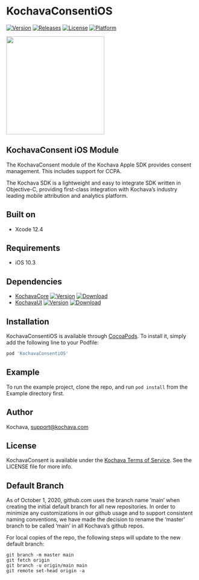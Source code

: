 # KochavaConsentiOS

[![Version](https://img.shields.io/cocoapods/v/KochavaConsentiOS.svg?style=flat)](https://cocoapods.org/pods/KochavaConsentiOS)
[![Releases](https://img.shields.io/github/v/release/kochava/Apple-SwiftPackage-KochavaConsent?include_prereleases&sort=semver)](https://github.com/Kochava/Apple-SwiftPackage-KochavaConsent/releases)
[![License](https://img.shields.io/cocoapods/l/KochavaConsentiOS.svg?style=flat)](https://cocoapods.org/pods/KochavaConsentiOS)
[![Platform](https://img.shields.io/cocoapods/p/KochavaConsentiOS.svg?style=flat)](https://cocoapods.org/pods/KochavaConsentiOS)

<img src="https://storage.googleapis.com/kochava-web/2016/07/Kochava-horizontal-black-800x154.png" width="260" />

## KochavaConsent iOS Module

The KochavaConsent module of the Kochava Apple SDK provides consent management. This includes support for CCPA.

The Kochava SDK is a lightweight and easy to integrate SDK written in Objective-C, providing first-class integration with Kochava’s industry leading mobile attribution and analytics platform.

## Built on

* Xcode 12.4

## Requirements

* iOS 10.3

## Dependencies

* [KochavaCore](https://cocoapods.org/pods/KochavaCoreiOS)
[![Version](https://img.shields.io/cocoapods/v/KochavaCoreiOS.svg?style=flat)](https://cocoapods.org/pods/KochavaCoreiOS) [![Download](https://img.shields.io/github/v/release/kochava/Apple-SwiftPackage-KochavaCore?include_prereleases&sort=semver)](https://github.com/Kochava/Apple-SwiftPackage-KochavaCore/releases)
* [KochavaUI](https://cocoapods.org/pods/KochavaUIiOS)
[![Version](https://img.shields.io/cocoapods/v/KochavaUIiOS.svg?style=flat)](https://cocoapods.org/pods/KochavaUIiOS) [![Download](https://img.shields.io/github/v/release/kochava/Apple-SwiftPackage-KochavaUI?include_prereleases&sort=semver)](https://github.com/Kochava/Apple-SwiftPackage-KochavaUI/releases)

## Installation

KochavaConsentiOS is available through [CocoaPods](https://cocoapods.org).
To install it, simply add the following line to your Podfile:

```ruby
pod 'KochavaConsentiOS'
```

## Example

To run the example project, clone the repo, and run `pod install` from the Example directory first.

## Author

Kochava, support@kochava.com

## License

KochavaConsent is available under the [Kochava Terms of Service](https://www.kochava.com/terms-of-service/). See the LICENSE file for more info.

## Default Branch

As of October 1, 2020, github.com uses the branch name ‘main’ when creating the initial default branch for all new repositories.  In order to minimize any customizations in our github usage and to support consistent naming conventions, we have made the decision to rename the ‘master’ branch to be called ‘main’ in all Kochava’s github repos.

For local copies of the repo, the following steps will update to the new default branch:

```
git branch -m master main
git fetch origin
git branch -u origin/main main
git remote set-head origin -a
```
